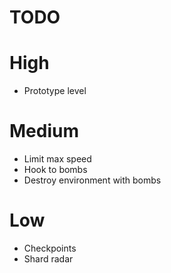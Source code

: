 # TODO

# High

- Prototype level

# Medium

- Limit max speed
- Hook to bombs
- Destroy environment with bombs

# Low

- Checkpoints
- Shard radar